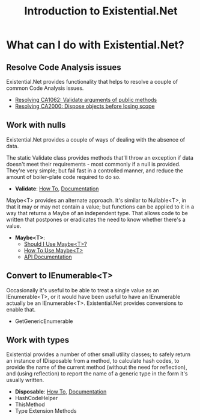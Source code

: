 ﻿---
uid: intro.md
title: Introduction to Existential.Net
---
# What can I do with Existential.Net?

## Resolve Code Analysis issues
Existential.Net provides functionality that helps to resolve a couple of common Code
Analysis issues.
* [Resolving CA1062: Validate arguments of public methods](xref:resolving_ca1062.md)
* [Resolving CA2000: Dispose objects before losing scope](xref:resolving_ca2000.md)

## Work with nulls
Existential.Net provides a couple of ways of dealing with the absence of data.
 
The static Validate class provides methods that'll throw an exception if data doesn't 
meet their requirements - most commonly if a null is provided. They're very simple; but 
fail fast in a controlled manner, and reduce the amount of boiler-plate code required 
to do so.

* **Validate**: [How To](xref:using_validate.md), [Documentation](xref:Existential.Validate)

Maybe&lt;T&gt; provides an alternate approach. It's similar to Nullable&lt;T&gt;, in that it
may or may not contain a value; but functions can be applied to it in a way that returns a 
Maybe of an independent type. That allows code to be written that postpones or eradicates 
the need to know whether there's a value.

* **Maybe&lt;T&gt;**: 
    * [Should I Use Maybe&lt;T&gt;?](xref:should_i_use_maybe.md)
    * [How To Use Maybe&lt;T&gt;](xref:using_maybe.md)
    * [API Documentation](xref:Existential.Maybe`1)

## Convert to IEnumerable&lt;T&gt;
Occasionally it's useful to be able to treat a single value as an IEnumerable&lt;T&gt;, or 
it would have been useful to have an IEnumerable actually be an IEnumerable&lt;T&gt;.
Existential.Net provides conversions to enable that.
* GetGenericEnumerable
## Work with types
Existential provides a number of other small utility classes; to safely return an instance
of IDisposable from a method, to calculate hash codes, to provide the name of the current
method (without the need for reflection), and (using reflection) to report the name of a
generic type in the form it's usually written.
* **Disposable**: [How To](xref:resolving_ca2000.md), [Documentation](xref:Existential.Disposable)
* HashCodeHelper
* ThisMethod
* Type Extension Methods